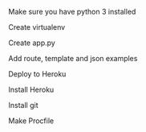 Make sure you have python 3 installed 

Create virtualenv

Create app.py

Add route, template and json examples

Deploy to Heroku

Install Heroku

Install git

Make Procfile
